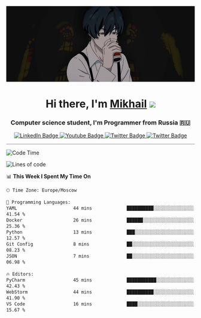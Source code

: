 <div>
  <div align="center">
    <img src="img/banner.jpg"/>
    <h1 align="center">Hi there, I'm <a href="https://github.com/Angeloffy" target="_blank">Mikhail</a> 
    <img src="https://github.com/blackcater/blackcater/raw/main/images/Hi.gif" height="32"/></h1>
  </div>

  <h3 align="center">Computer science student, I'm Programmer from Russia 🇷🇺</h3>
  <div id="badges" align="center">
    <a href="https://t.me/angeloffy">
      <img src="https://img.shields.io/badge/Telegram-2CA5E0?style=for-the-badge&logo=telegram&logoColor=white" alt="LinkedIn Badge"/>
    </a>
    <a href="https://www.youtube.com/channel/UCEL3-LeG0U1_2Ji9XXcPhkQ">
      <img src="https://img.shields.io/badge/YouTube-red?style=for-the-badge&logo=youtube&logoColor=white" alt="Youtube Badge"/>
    </a>
    <a href="mailto:angeloffy.work@gmail.com">
      <img src="https://img.shields.io/badge/Gmail-D14836?style=for-the-badge&logo=gmail&logoColor=white" alt="Twitter Badge"/>
    </a>
    <a href="https://discordapp.com/users/949624873649582121">
      <img src="https://img.shields.io/badge/Discord-7289DA?style=for-the-badge&logo=discord&logoColor=white" alt="Twitter Badge"/>
    </a>
</div>
 
 <hr style="height:1px; color:black; background-color:gray"> 
  
<!--START_SECTION:waka-->
![Code Time](http://img.shields.io/badge/Code%20Time-286%20hrs%2016%20mins-blue)

![Lines of code](https://img.shields.io/badge/From%20Hello%20World%20I%27ve%20Written-68.4%20thousand%20lines%20of%20code-blue)

📊 **This Week I Spent My Time On** 

```text
🕑︎ Time Zone: Europe/Moscow

💬 Programming Languages: 
YAML                     44 mins             ██████████░░░░░░░░░░░░░░░   41.54 % 
Docker                   26 mins             ██████░░░░░░░░░░░░░░░░░░░   25.36 % 
Python                   13 mins             ███░░░░░░░░░░░░░░░░░░░░░░   12.57 % 
Git Config               8 mins              ██░░░░░░░░░░░░░░░░░░░░░░░   08.23 % 
JSON                     7 mins              ██░░░░░░░░░░░░░░░░░░░░░░░   06.98 % 

🔥 Editors: 
PyCharm                  45 mins             ███████████░░░░░░░░░░░░░░   42.43 % 
WebStorm                 44 mins             ██████████░░░░░░░░░░░░░░░   41.90 % 
VS Code                  16 mins             ████░░░░░░░░░░░░░░░░░░░░░   15.67 % 
```


<!--END_SECTION:waka-->
